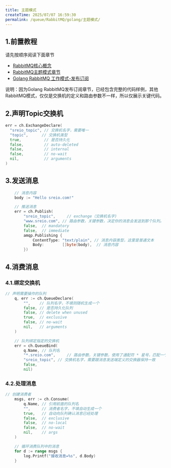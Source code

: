 ```yaml
---
title: 主题模式
createTime: 2025/07/07 16:59:30
permalink: /queue/RabbitMQ/golang/主题模式/
---
```

## 1.前置教程

请先按顺序阅读下面章节

- [RabbitMQ核心概念](/消息队列/RabbitMQ教程/工作原理/1.核心概念.md)
- [RabbitMQ主题模式章节](/消息队列/RabbitMQ教程/工作原理/6.工作模式-主题模式.md)
- [Golang RabbitMQ 工作模式-发布订阅](/消息队列/RabbitMQ教程/工作原理/4.工作模式-发布订阅.md)

说明：因为Golang RabbitMQ发布订阅章节，已经包含完整的代码样例，其他RabbitMQ模式，仅仅是交换机的定义和路由参数不一样，所以仅展示关键代码。

## 2.声明Topic交换机
```go
err = ch.ExchangeDeclare(
  "sreio_topic", // 交换机名字，需要唯一
  "topic",      // 交换机类型
  true,          // 是否持久化
  false,         // auto-deleted
  false,         // internal
  false,         // no-wait
  nil,           // arguments
)
```
## 3.发送消息
```go
    // 消息内容
    body := "Hello sreio.com!"

    // 推送消息
    err = ch.Publish(
        "sreio_topic",     // exchange（交换机名字)
        "www.sreio.com", // 路由参数，关键参数，决定你的消息会发送到那个队列。
        false,  // mandatory
        false,  // immediate
        amqp.Publishing {
            ContentType: "text/plain", // 消息内容类型，这里是普通文本
            Body:        []byte(body),  // 消息内容
        })
```
## 4.消费消息
### 4.1.绑定交换机
```go
// 声明需要操作的队列
    q, err := ch.QueueDeclare(
        "",    // 队列名字，不填则随机生成一个
        false, // 是否持久化队列
        false, // delete when unused
        true,  // exclusive
        false, // no-wait
        nil,   // arguments
    )

    // 队列绑定指定的交换机
    err = ch.QueueBind(
        q.Name, // 队列名
        "*.sreio.com",     // 路由参数，关键参数，使用了通配符 * 星号，匹配一个单词，如果使用 # 井号可以匹配多个单词.
        "sreio_topic", // 交换机名字，需要跟消息发送端定义的交换器保持一致
        false,
        nil)
```
### 4.2.处理消息
```go
// 创建消费者
    msgs, err := ch.Consume(
        q.Name, // 引用前面的队列名
        "",     // 消费者名字，不填自动生成一个
        true,   // 自动向队列确认消息已经处理
        false,  // exclusive
        false,  // no-local
        false,  // no-wait
        nil,    // args
    )

    // 循环消费队列中的消息
    for d := range msgs {
        log.Printf("接收消息=%s", d.Body)
    }
```